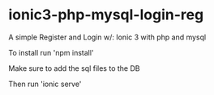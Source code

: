 # ionic3-php-mysql-login-reg
A simple Register and Login w/: Ionic 3 with php and mysql 


To install run 'npm install'

Make sure to add the sql files to the DB

Then run 'ionic serve'
